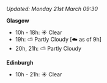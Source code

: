 *Updated: Monday 21st March 09:30*

**Glasgow**

* 10h - 18h: :sunny: Clear
* 19h: :partly_sunny: Partly Cloudy [:cloud: as of 9h]
* 20h, 21h: :partly_sunny: Partly Cloudy

**Edinburgh**

* 10h - 21h: :sunny: Clear
